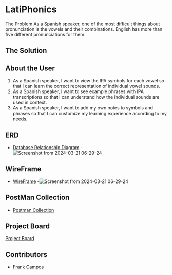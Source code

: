 # LatiPhonics
The Problem
As a Spanish speaker, one of the most difficult things about pronunciation is the vowels and their combinations. English has more than five different pronunciations for them.


## The Solution <!-- OPTIONAL, but doesn't hurt -->



## About the User <!-- This is a scaled down user persona -->
1. As a Spanish speaker, I want to view the IPA symbols for each vowel so that I can learn the correct representation of individual vowel sounds.
1. As a Spanish speaker, I want to see example phrases with IPA transcriptions so that I can understand how the individual sounds are used in context.
1. As a Spanish speaker, I want to add my own notes to symbols and phrases so that I can customize my learning experience according to my needs.



## ERD <!-- Link to all the things that are required outside of the ones that have their own section -->
- [Database Relationship Diagram](https://dbdiagram.io/d/LatiPhonics-6556bf363be14957872a570d)
-![Screenshot from 2024-03-21 06-29-24](https://github.com/frankcampos/think-thrive2/assets/26656478/b215a9c6-a596-4de3-a76a-0e7d35c74104)

## WireFrame <!-- Link to all the things that are required outside of the ones that have their own section -->
- [WireFrame](https://www.figma.com/proto/OfS1XxIBm0TEQ2rjqOSlKw/latiphonics?node-id=0-1&t=91w8vq0agTf6yhcJ-1)
-![Screenshot from 2024-03-21 06-29-24](https://github.com/frankcampos/think-thrive2/assets/26656478/b215a9c6-a596-4de3-a76a-0e7d35c74104)

## PostMan Collection<!-- Link to all the things that are required outside of the ones that have their own section -->
- [Postman Collection](https://documenter.getpostman.com/view/34832435/2sA3sAi7rC)

## Project Board <!-- These can be inside of your project. Look at the repos from class and see how the images are included in the readme -->
 [Project Board](https://github.com/users/frankcampos/projects/9)





## Contributors
- [Frank Campos](https://github.com/frankcampos)
